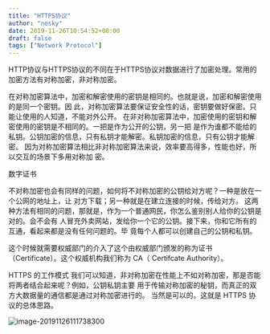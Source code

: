 ```yaml
---
title: "HTTPS协议"
author: "nosky"
date: 2019-11-26T10:54:52+08:00
draft: false
tags: ["Network Protocol"]
---
```


HTTP协议与HTTPS协议的不同在于HTTPS协议对数据进行了加密处理。常用的加密方法有对称加密，非对称加密。

在对称加密算法中，加密和解密使用的密钥是相同的。也就是说，加密和解密使用的是同一个密钥。因
此，对称加密算法要保证安全性的话，密钥要做好保密。只能让使用的人知道，不能对外公开。
在非对称加密算法中，加密使用的密钥和解密使用的密钥是不相同的。一把是作为公开的公钥，另一把
是作为谁都不能给的私钥。公钥加密的信息，只有私钥才能解密。私钥加密的信息，只有公钥才能解
密。
因为对称加密算法相比非对称加密算法来说，效率要高得多，性能也好，所以交互的场景下多用对称加
密。

数字证书

不对称加密也会有同样的问题，如何将不对称加密的公钥给对方呢？一种是放在一个公网的地址上，让
对方下载；另一种就是在建立连接的时候，传给对方。
这两种方法有相同的问题，那就是，作为一个普通网民，你怎么鉴别别人给你的公钥是对的。会不会有
人冒充外卖网站，发给你一个它的公钥。接下来，你和它所有的互通，看起来都是没有任何问题的。毕
竟每个人都可以创建自己的公钥和私钥。

这个时候就需要权威部门的介入了这个由权威部门颁发的称为证书（Certificate）。这个权威机构我们称为
CA（ Certifcate Authority）。

HTTPS 的工作模式
我们可以知道，非对称加密在性能上不如对称加密，那是否能将两者结合起来呢？例如，公钥私钥主要
用于传输对称加密的秘钥，而真正的双方大数据量的通信都是通过对称加密进行的。
当然是可以的。这就是 HTTPS 协议的总体思路。

![image-20191126111738300](E:\Hugo\Sites\no-sky.github.io\content\NetworkProtocol-geektime\HTTPS.assets\image-20191126111738300.png)